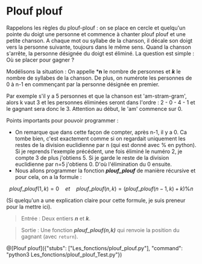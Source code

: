 # Plouf plouf

Rappelons les règles du plouf-plouf : on se place en cercle et quelqu'un pointe du doigt une personne et commence à chanter plouf plouf et une petite chanson. A chaque mot ou syllabe de la chanson, il décale son doigt vers la personne suivante, toujours dans le même sens. Quand la chanson s'arrête, la personne désignée du doigt est éliminé. La question est simple : Où se placer pour gagner ?

Modélisons la situation : On appelle ***n** le nombre de personnes et ***k*** le nombre de syllabes de la chanson. De plus, on numérote les personnes de 0 à n-1 en commençant par la personne désignée en premier.

Par exemple s'il y a 5 personnes et que la chanson est 'am-stram-gram', alors k vaut 3 et les personnes éliminées seront dans l'ordre : 2 - 0 - 4 - 1 et le gagnant sera donc le 3. Attention au début, le 'am' commence sur 0.

Points importants pour pouvoir programmer :
+ On remarque que dans cette façon de compter, après n-1, il y a 0. Ca tombe bien, c'est exactement comme si on regardait uniquement les restes de la division euclidienne par n (qui est donné avec % en python). Si je reprends l'exemple précédent, une fois éliminé le numéro 2, je compte 3 de plus j'obtiens 5. Si je garde le reste de la division euclidienne par n=5 j'obtiens 0. D'où l'élimination du 0 ensuite. 
+ Nous allons programmer la fonction ***plouf_plouf*** de manière récursive et pour cela, on a la formule : 
```math
plouf\_plouf(1,k)=0 \quad et \quad
plouf\_plouf(n,k)=(plouf\_plouf(n-1,k)+k)\%n
```
(Si quelqu'un a une explication claire pour cette formule, je suis preneur pour la mettre ici).

> Entrée : Deux entiers ***n*** et ***k***.

> Sortie : Une fonction ***plouf_plouf(n,k)*** qui renvoie la position du gagnant (avec `return`).

@[Plouf plouf]({"stubs": ["Les_fonctions/plouf_plouf.py"], "command": "python3 Les_fonctions/plouf_plouf_Test.py"})

